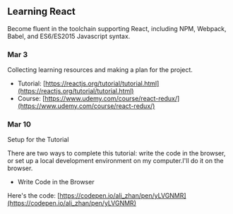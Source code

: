 ## Learning React

Become fluent in the toolchain supporting React, including NPM, Webpack, Babel, and ES6/ES2015 Javascript syntax.

### Mar 3

Collecting learning resources and making a plan for the project.

- Tutorial: [https://reactjs.org/tutorial/tutorial.html](https://reactjs.org/tutorial/tutorial.html)
- Course: [https://www.udemy.com/course/react-redux/](https://www.udemy.com/course/react-redux/)

### Mar 10

Setup for the Tutorial

There are two ways to complete this tutorial: write the code in the browser, or set up a local development environment on my computer.I'll do it on the browser.

- Write Code in the Browser 
  
Here's the code: [https://codepen.io/ali_zhan/pen/yLVGNMR](https://codepen.io/ali_zhan/pen/yLVGNMR)

